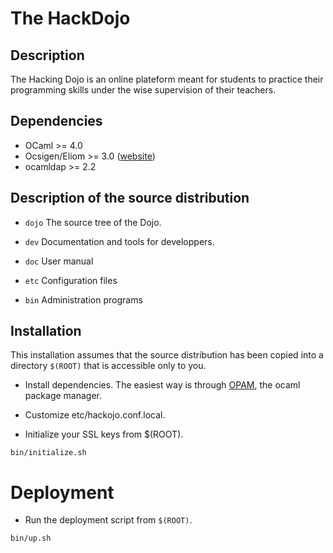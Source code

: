 The HackDojo
==

## Description

The Hacking Dojo is an online plateform meant for students to practice
their programming skills under the wise supervision of their teachers.

## Dependencies

* OCaml >= 4.0
* Ocsigen/Eliom >= 3.0 ([website][ocsigen])
* ocamldap >= 2.2

## Description of the source distribution

- `dojo`
  The source tree of the Dojo.

- `dev`
  Documentation and tools for developpers.

- `doc`
  User manual

- `etc`
  Configuration files

- `bin`
  Administration programs

## Installation

This installation assumes that the source distribution has been copied
into a directory `$(ROOT)` that is accessible only to you.

- Install dependencies.
   The easiest way is through [OPAM][opam], the ocaml package manager.

- Customize etc/hackojo.conf.local.

- Initialize your SSL keys from $(ROOT).
```Shell
bin/initialize.sh
```

# Deployment

- Run the deployment script from `$(ROOT)`.
```Shell
bin/up.sh
```

[ocsigen]: http://www.ocsigen.org
[opam]: http://opam.ocamlpro.com

